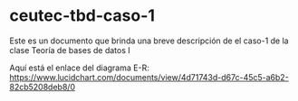 # ceutec-tbd-caso-1

Este es un documento que brinda una breve descripción de el caso-1 de la clase Teoría de bases de datos I

Aquí está el enlace del diagrama E-R: https://www.lucidchart.com/documents/view/4d71743d-d67c-45c5-a6b2-82cb5208deb8/0
